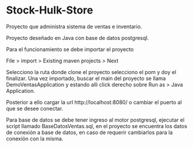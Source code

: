 # Stock-Hulk-Store
Proyecto que administra sistema de ventas e inventario.

Proyecto deseñado en Java con base de datos postgresql.

Para el funcionamiento se debe importar el proyecto
 
 File > import > Existing maven projects > Next
 
 Selecciono la ruta donde clone el proyecto selecciono el pom y doy el finalizar. Una vez importado, buscar el main del proyecto se llama
 DemoVentasApplication y estando alli click derecho sobre Run as > Java Application.
 
 Posterior a ello cargar la url http://localhost:8080/ o cambiar el puerto al que se desee conectar.
 
 Para base de datos se debe tener ingreso al motor postgresql, ejecutar el script llamado BaseDatosVentas.sql, en el proyecto se encuentra los datos de conexión a base de datos, en caso de requerir cambiarlos para la conexión con la misma. 
